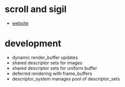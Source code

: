 # scroll and sigil

- [website](https://scrollandsigil.com)

# development

- dynamic render_buffer updates
- shared descriptor sets for images
- shared descriptor sets for uniform buffer
- deferred rendering with frame_buffers
- descriptor_system manages pool of descriptor_sets
